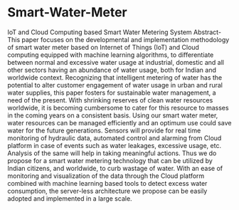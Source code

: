 # Smart-Water-Meter
IoT and Cloud Computing based Smart Water Metering System 
Abstract-This paper focuses on the developmental and implementation methodology of smart water meter based on Internet of Things (IoT) and Cloud computing equipped with machine learning algorithms, to differentiate between normal and excessive water usage at industrial, domestic and all other sectors having an abundance of water usage, both for Indian and worldwide context. Recognizing that intelligent metering of water has the potential to alter customer engagement of water usage in urban and rural water supplies, this paper fosters for sustainable water management, a need of the present. With shrinking reserves of clean water resources worldwide, it is becoming cumbersome to cater for this resource to masses in the coming years on a consistent basis. Using our smart water meter, water resources can be managed efficiently and an optimum use could save water for the future generations. Sensors will provide for real time monitoring of hydraulic data, automated control and alarming from Cloud platform in case of events such as water leakages, excessive usage, etc. Analysis of the same will help in taking meaningful actions. Thus we do propose for a smart water metering technology that can be utilized by Indian citizens, and worldwide, to curb wastage of water. With an ease of monitoring and visualization of the data through the Cloud platform combined with machine learning based tools to detect excess water consumption, the server-less architecture we propose can be easily adopted and implemented in a large scale.
